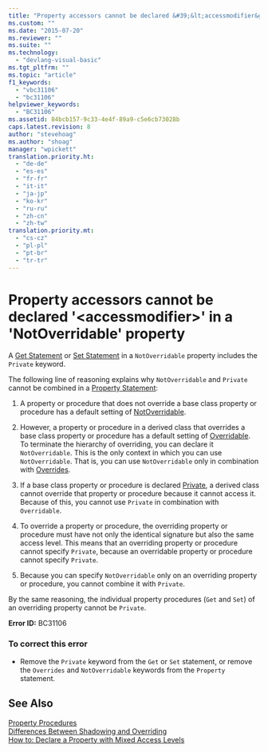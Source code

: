 ```yaml
---
title: "Property accessors cannot be declared &#39;&lt;accessmodifier&gt;&#39; in a &#39;NotOverridable&#39; property | Microsoft Docs"
ms.custom: ""
ms.date: "2015-07-20"
ms.reviewer: ""
ms.suite: ""
ms.technology: 
  - "devlang-visual-basic"
ms.tgt_pltfrm: ""
ms.topic: "article"
f1_keywords: 
  - "vbc31106"
  - "bc31106"
helpviewer_keywords: 
  - "BC31106"
ms.assetid: 84bcb157-9c33-4e4f-89a9-c5e6cb73028b
caps.latest.revision: 8
author: "stevehoag"
ms.author: "shoag"
manager: "wpickett"
translation.priority.ht: 
  - "de-de"
  - "es-es"
  - "fr-fr"
  - "it-it"
  - "ja-jp"
  - "ko-kr"
  - "ru-ru"
  - "zh-cn"
  - "zh-tw"
translation.priority.mt: 
  - "cs-cz"
  - "pl-pl"
  - "pt-br"
  - "tr-tr"
---
```

# Property accessors cannot be declared &#39;&lt;accessmodifier&gt;&#39; in a &#39;NotOverridable&#39; property
A [Get Statement](/dotnet/visual-basic/language-reference/statements/get-statement) or [Set Statement](/dotnet/visual-basic/language-reference/statements/set-statement) in a `NotOverridable` property includes the `Private` keyword.  
  
 The following line of reasoning explains why `NotOverridable` and `Private` cannot be combined in a [Property Statement](/dotnet/visual-basic/language-reference/statements/property-statement):  
  
1.  A property or procedure that does not override a base class property or procedure has a default setting of [NotOverridable](/dotnet/visual-basic/language-reference/modifiers/notoverridable).  
  
2.  However, a property or procedure in a derived class that overrides a base class property or procedure has a default setting of [Overridable](/dotnet/visual-basic/language-reference/modifiers/overridable). To terminate the hierarchy of overriding, you can declare it `NotOverridable`. This is the only context in which you can use `NotOverridable`. That is, you can use `NotOverridable` only in combination with [Overrides](/dotnet/visual-basic/language-reference/modifiers/overrides).  
  
3.  If a base class property or procedure is declared [Private](/dotnet/visual-basic/language-reference/modifiers/private), a derived class cannot override that property or procedure because it cannot access it. Because of this, you cannot use `Private` in combination with `Overridable`.  
  
4.  To override a property or procedure, the overriding property or procedure must have not only the identical signature but also the same access level. This means that an overriding property or procedure cannot specify `Private`, because an overridable property or procedure cannot specify `Private`.  
  
5.  Because you can specify `NotOverridable` only on an overriding property or procedure, you cannot combine it with `Private`.  
  
 By the same reasoning, the individual property procedures (`Get` and `Set`) of an overriding property cannot be `Private`.  
  
 **Error ID:** BC31106  
  
### To correct this error  
  
-   Remove the `Private` keyword from the `Get` or `Set` statement, or remove the `Overrides` and `NotOverridable` keywords from the `Property` statement.  
  
## See Also  
 [Property Procedures](/dotnet/visual-basic/language-reference/procedures/property-procedures)   
 [Differences Between Shadowing and Overriding](/dotnet/visual-basic/programming-guide/language-features/declared-elements/differences-between-shadowing-and-overriding)   
 [How to: Declare a Property with Mixed Access Levels](http://msdn.microsoft.com/Library/fdbb2d97-279a-4956-b26c-cbdfbc34915a)